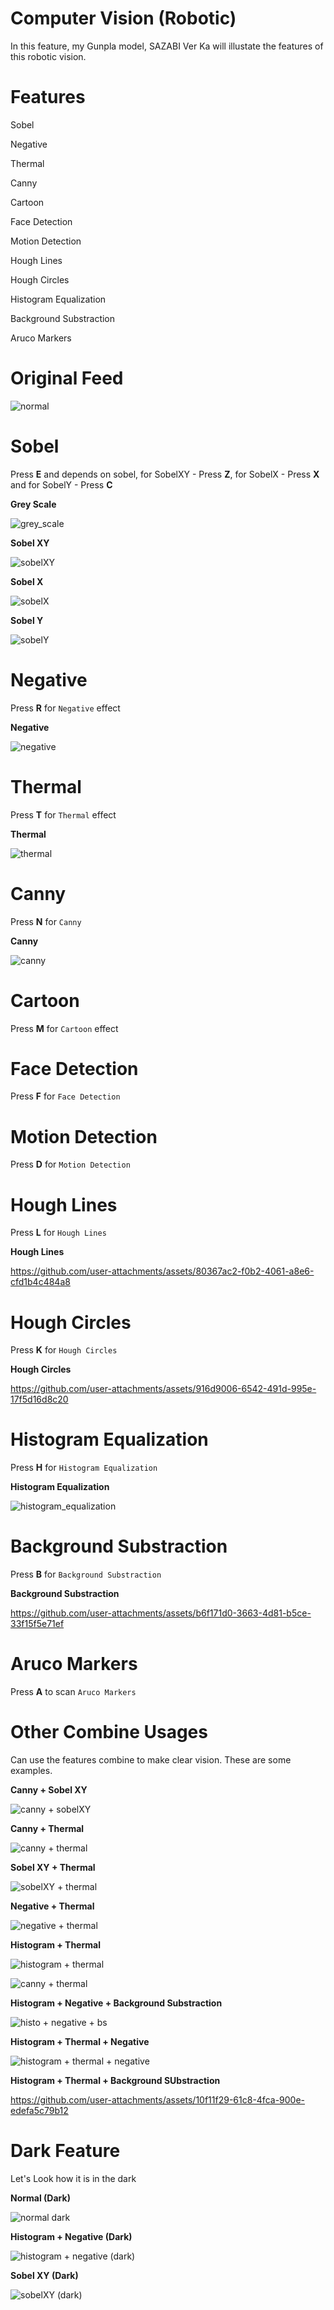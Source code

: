 # Computer Vision (Robotic)

In this feature, my Gunpla model, SAZABI Ver Ka will illustate the features of this robotic vision.

# Features

Sobel

Negative

Thermal

Canny

Cartoon

Face Detection

Motion Detection

Hough Lines

Hough Circles

Histogram Equalization

Background Substraction

Aruco Markers

# Original Feed

![normal](https://github.com/user-attachments/assets/98f1135a-bd03-431f-9a40-8247995839d5)

# Sobel
Press **E** and depends on sobel, for SobelXY - Press **Z**, for SobelX - Press **X** and for SobelY - Press **C**

**Grey Scale**

![grey_scale](https://github.com/user-attachments/assets/7b955b7a-6cfe-4255-bd9b-e91c1f5f3927)

**Sobel XY**

![sobelXY](https://github.com/user-attachments/assets/64a9ec42-8ac0-47fc-8b59-a0a0c558bddb)

**Sobel X**

![sobelX](https://github.com/user-attachments/assets/8bb00e6a-7c48-4fdc-9797-92c40dd43e5f)

**Sobel Y**

![sobelY](https://github.com/user-attachments/assets/fe725b28-b436-43db-852e-26f7f41871f9)


# Negative
Press **R** for ```Negative``` effect

**Negative**

![negative](https://github.com/user-attachments/assets/3c038490-dcec-4b8b-91d0-8da3b369e5f0)

# Thermal

Press **T** for ```Thermal``` effect

**Thermal**

![thermal](https://github.com/user-attachments/assets/d861d3cf-35ba-407a-b13c-a79a7b2a26b6)

# Canny

Press **N** for ```Canny```

**Canny**

![canny](https://github.com/user-attachments/assets/3d9f4e66-0aa1-4f22-bff9-df49f2b42873)

# Cartoon

Press **M** for ```Cartoon``` effect

# Face Detection

Press **F** for ```Face Detection```

# Motion Detection

Press **D** for ```Motion Detection``` 

# Hough Lines

Press **L** for ```Hough Lines```

**Hough Lines**

https://github.com/user-attachments/assets/80367ac2-f0b2-4061-a8e6-cfd1b4c484a8

# Hough Circles

Press **K** for ```Hough Circles```

**Hough Circles**

https://github.com/user-attachments/assets/916d9006-6542-491d-995e-17f5d16d8c20

# Histogram Equalization

Press **H** for ```Histogram Equalization```

**Histogram Equalization**

![histogram_equalization](https://github.com/user-attachments/assets/91b92a12-fe6e-4511-b481-c636d95c3f9f)

# Background Substraction

Press **B** for ```Background Substraction```

**Background Substraction**

https://github.com/user-attachments/assets/b6f171d0-3663-4d81-b5ce-33f15f5e71ef

# Aruco Markers

Press  **A** to scan ```Aruco Markers```

# Other Combine Usages

Can use the features combine to make clear vision. These are some examples.

**Canny + Sobel XY**

![canny + sobelXY](https://github.com/user-attachments/assets/b9c5bb18-c520-4b42-830d-03e7bd703f8a)

**Canny + Thermal**

![canny + thermal](https://github.com/user-attachments/assets/b91c11c6-73cd-42fb-a679-f9256ae4443b)

**Sobel XY + Thermal**

![sobelXY + thermal](https://github.com/user-attachments/assets/2c35b187-78f8-4c60-abb0-346af0872a2c)

**Negative + Thermal**

![negative + thermal](https://github.com/user-attachments/assets/b3fc0088-e128-4e27-a4fb-15e03eaa4b74)

**Histogram + Thermal**

![histogram + thermal](https://github.com/user-attachments/assets/dda5e48b-f853-4b15-91ed-6460c8d47672)

![canny + thermal](https://github.com/user-attachments/assets/00979ac8-4ea3-4884-9b51-8608a527f484)

**Histogram + Negative + Background Substraction**

![histo + negative + bs](https://github.com/user-attachments/assets/aadb679f-fb09-4903-b365-8a93b73a6f2e)

**Histogram + Thermal + Negative**

![histogram + thermal + negative](https://github.com/user-attachments/assets/bed4ab8f-89c2-4d85-a282-d7a342d7319a)

**Histogram + Thermal + Background SUbstraction**

https://github.com/user-attachments/assets/10f11f29-61c8-4fca-900e-edefa5c79b12

# Dark Feature

Let's Look how it is in the dark

**Normal (Dark)**

![normal dark](https://github.com/user-attachments/assets/d4c8032f-2eef-485c-bda0-ec6a1835173a)

**Histogram + Negative (Dark)**

![histogram + negative (dark)](https://github.com/user-attachments/assets/ffe5e572-d2fa-4a61-bdf0-bbe28d754b53)

**Sobel XY (Dark)**

![sobelXY (dark)](https://github.com/user-attachments/assets/e7c564ea-83d5-47f0-88a5-38eb76d052ad)
